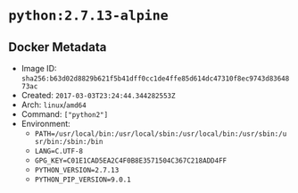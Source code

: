 # `python:2.7.13-alpine`

## Docker Metadata

- Image ID: `sha256:b63d02d8829b621f5b41dff0cc1de4ffe85d614dc47310f8ec9743d8364873ac`
- Created: `2017-03-03T23:24:44.344282553Z`
- Arch: `linux`/`amd64`
- Command: `["python2"]`
- Environment:
  - `PATH=/usr/local/bin:/usr/local/sbin:/usr/local/bin:/usr/sbin:/usr/bin:/sbin:/bin`
  - `LANG=C.UTF-8`
  - `GPG_KEY=C01E1CAD5EA2C4F0B8E3571504C367C218ADD4FF`
  - `PYTHON_VERSION=2.7.13`
  - `PYTHON_PIP_VERSION=9.0.1`
